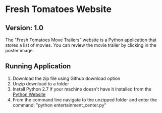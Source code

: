 # Fresh Tomatoes Website 

## Version: 1.0

The "Fresh Tomatoes Move Trailers" website is a Python application that stores a list of movies. You can review the movie trailer by clicking in the poster image.

## Running Application
1. Download the zip file using Github download option
2. Unzip download to a folder
3. Install Python 2.7 if your machine doesn't have it installed from the [Python Website](https://www.python.org/download/releases/2.7)
4. From the command line navigate to the unzipped folder and enter the command: "python entertainment_center.py"


